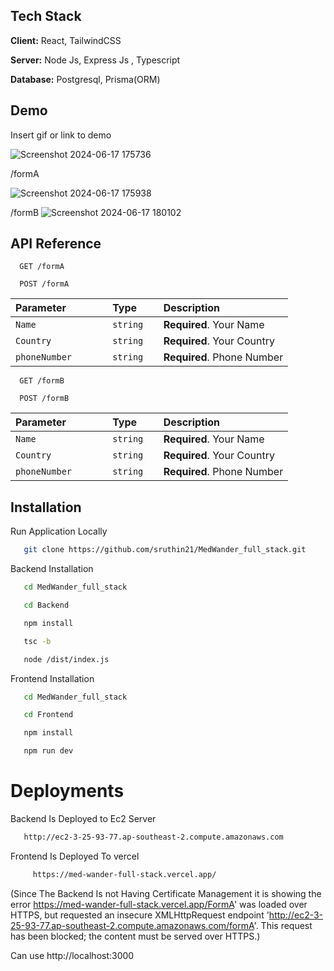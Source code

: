 



## Tech Stack

**Client:** React, TailwindCSS

**Server:** Node Js, Express Js , Typescript

**Database:** Postgresql, Prisma(ORM)






## Demo

Insert gif or link to demo

![Screenshot 2024-06-17 175736](https://github.com/get-amigo/Amigo-Web/assets/125492105/1c884eb4-845b-4418-9921-3b7017e71bc9)

/formA

![Screenshot 2024-06-17 175938](https://github.com/get-amigo/Amigo-Web/assets/125492105/2286f43c-3046-4666-a0b0-244b3304bca2)


/formB
![Screenshot 2024-06-17 180102](https://github.com/get-amigo/Amigo-Web/assets/125492105/b4b8b851-8d5a-4d2b-9c76-5e21fa3b0567)


## API Reference


```http
  GET /formA 
```

```http
  POST /formA
```

| Parameter | Type     | Description                |
| :-------- | :------- | :------------------------- |
| `Name   ` | `string` | **Required**. Your Name    |
| `Country `| `string` | **Required**. Your Country |
| `phoneNumber      `| `string  `| **Required**. Phone Number|


```http
  GET /formB
```

```http
  POST /formB
```

| Parameter | Type     | Description                |
| :-------- | :------- | :------------------------- |
| `Name   ` | `string` | **Required**. Your Name    |
| `Country `| `string` | **Required**. Your Country |
| `phoneNumber      `| `string  `| **Required**. Phone Number|


## Installation

Run Application Locally

```bash
   git clone https://github.com/sruthin21/MedWander_full_stack.git
```

Backend Installation

```bash
   cd MedWander_full_stack
```
```bash
   cd Backend
```
```bash
   npm install
```

```bash
   tsc -b
```

```bash
   node /dist/index.js
```

Frontend Installation
```bash
   cd MedWander_full_stack
```
```bash
   cd Frontend
```

```bash
   npm install
```

```bash
   npm run dev
```

# Deployments

Backend Is Deployed to Ec2 Server

```bash
   http://ec2-3-25-93-77.ap-southeast-2.compute.amazonaws.com
```

Frontend Is Deployed To vercel 

```bash
     https://med-wander-full-stack.vercel.app/
```
(Since The Backend Is not Having Certificate Management it is showing the error
  https://med-wander-full-stack.vercel.app/FormA' was loaded over HTTPS, but requested an insecure XMLHttpRequest endpoint 'http://ec2-3-25-93-77.ap-southeast-2.compute.amazonaws.com/formA'. This request has been blocked; the content must be served over HTTPS.)
  
Can use http://localhost:3000
